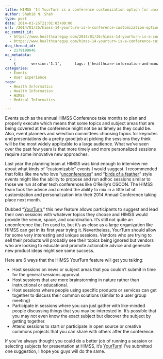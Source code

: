 ```yaml
---
title: HIMSS ’14 YourTurn is a conference customization option for unconference lovers
author: Shahid N. Shah
type: post
date: 2014-01-26T21:01:03+00:00
url: /2014/01/26/himss-14-yourturn-is-a-conference-customization-option-for-unconference-lovers/
oc_commit_id:
  - https://www.healthcareguy.com/2014/01/26/himss-14-yourturn-is-a-conference-customization-option-for-unconference-lovers/1478770850
  - https://www.healthcareguy.com/himss-14-yourturn-is-a-conference-customization-option-for-unconference-lovers/1420199941
dsq_thread_id:
  - 2179199046
oc_metadata:
  - |
    {		version:'1.1',		tags: {'healthcare-information-and-management-systems-society': {"text":"Healthcare Information and Management Systems Society","slug":"healthcare-information-and-management-systems-society","source":{"_className":"SocialTag","url":"http://d.opencalais.com/dochash-1/f04dab57-dab2-3a8b-8f5e-270a4976a3db/SocialTag/3","subjectURL":null,"type":{"_className":"ArtifactType","url":"http://s.opencalais.com/1/type/tag/SocialTag","name":"SocialTag"},"name":"Healthcare Information and Management Systems Society","makeMeATag":true,"importance":1,"normalizedRelevance":1},"bucketName":"blacklisted","bucketPlacement":"user","_className":"Tag"}, 'himss': {"text":"HIMSS","slug":"himss","source":null,"bucketName":"current","bucketPlacement":"auto","_className":"Tag"}, 'health-informatics': {"text":"Health Informatics","slug":"health-informatics","source":null,"bucketName":"current","bucketPlacement":"auto","_className":"Tag"}, 'medical-informatics': {"text":"Medical Informatics","slug":"medical-informatics","source":null,"bucketName":"current","bucketPlacement":"auto","_className":"Tag"}, 'health-information': {"text":"Health Information","slug":"health-information","source":null,"bucketName":"current","bucketPlacement":"auto","_className":"Tag"}}	}
categories:
  - Events
  - User Experience
tags:
  - Health Informatics
  - Health Information
  - HIMSS
  - Medical Informatics

---
```

Events such as the annual HIMSS Conference take months to plan and properly execute which means that some topics and subject areas that are being covered at the conference might not be as timely as they could be. Also, event planners and selection committees choosing topics for keynotes and presentations do a pretty good job at picking the sessions they think will be the most widely applicable to a large audience. What we&#8217;ve seen over the past few years is that more timely and more personalized sessions require some innovative new approaches.

Last year the planning team at HIMSS was kind enough to interview me about what kinds of &#8220;customizable&#8221; events I would suggest. I recommended that folks like me who love &#8220;[unconferences][1]&#8221; and &#8220;[birds of a feather][2]&#8221; style events might like the ability to propose and run adhoc sessions similar to those we run at other tech conferences like O&#8217;Reilly&#8217;s OSCON. The HIMSS team took the advice and created the ability to mix in a little bit of customization and personalization into their 2014 Annual Conference taking place next month.

Dubbed &#8220;[YourTurn][3],&#8221; this new feature allows participants to suggest and lead their own sessions with whatever topics they choose and HIMSS would provide the venue, space, and coordination. It&#8217;s still not quite an unconference that I&#8217;m used to, but it&#8217;s as close as a large organization like HIMSS can get in its first year trying it. Nevertheless, YourTurn should allow for some very interesting and unique sessions. Vendors who are trying to sell their products will probably see their topics being ignored but vendors who are looking to educate and promote actionable advice and generate new product ideas might see some success.

Here are 6 ways that the HIMSS YourTurn feature will get you talking:

  * Host sessions on news or subject areas that you couldn&#8217;t submit in time for the general sessions approval.
  * Host sessions that are more brainstorming in nature rather than instructional or educational.
  * Host sessions where people using specific products or services can get together to discuss their common solutions (similar to a user group meeting)
  * Participate in sessions where you can just gather with like-minded people discussing things that you may be interested in. It&#8217;s possible that you may not even know the exact subject but discover the subject by getting together.
  * Attend sessions to start or participate in open source or creative commons projects that you can share with others after the conference.

If you&#8217;ve always thought you could do a better job of running a session or selecting subjects for presentation at HIMSS, it&#8217;s [YourTurn][3]! I&#8217;ve submitted one suggestion, I hope you guys will do the same.

 [1]: http://en.wikipedia.org/wiki/Unconference
 [2]: http://en.wikipedia.org/wiki/Birds_of_a_feather_(computing)
 [3]: http://www.himssconference.org/Education/SpecialtyPrograms.aspx?MetaDataID=2682